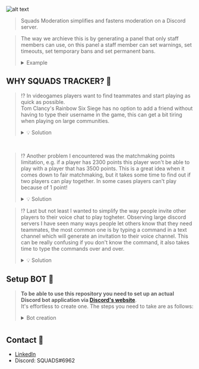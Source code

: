 ![alt text](https://user-images.githubusercontent.com/76233860/129943828-f084737f-5318-4012-972a-4ef251704b1f.png)
> Squads Moderation simplifies and fastens moderation on a Discord server.<br>

> The way we archieve this is by generating a panel that only staff members can use, on this panel a staff member can set warnings, set timeouts, set temporary bans and set permanent bans.<br>
     <details>
          <summary>Example</summary>
          ![Screenshot](https://user-images.githubusercontent.com/76233860/129933646-06f8d631-b7b5-4e40-8494-5ffc87ca1ef9.png)
     </details>

## WHY SQUADS TRACKER? 📌

> ⁉️ In videogames players want to find teammates and start playing as quick as possible.<br>Tom Clancy's Rainbow Six Siege has no option to add a friend without having to type their username in the game, this can get a bit tiring when playing on large communities.<br>
     <details>
     <summary>💡 Solution</summary>
          Tom Clancy's Rainbow Six Siege provides a [website](https://ubisoftconnect.com/en-US/profile/DANIMANE4/) where you can send a friend request to anyone if you know their username.<br>![Screenshot](https://user-images.githubusercontent.com/76233860/129948735-13bd2b38-4f30-46bf-a5f4-7c6fdd6be2af.png)<br>The bot is programmed to generate links to that [website](https://ubisoftconnect.com/en-US/profile/DANIMANE4/).<br>![Screenshot](https://user-images.githubusercontent.com/76233860/129966638-32f84de7-67c7-4ec3-b782-f8d964dbc0c2.png)
<br>
     </details>
     
> 
> ⁉️ Another problem I encountered was the matchmaking points limitation, e.g. if a player has 2300 points this player won't be able to play with a player that has 3500 points. This is a great idea when it comes down to fair matchmaking, but it takes some time to find out if two players can play together. In some cases players can't play because of 1 point!<br>
    <details>
    <summary>💡 Solution</summary>
          When a member joins a voice channel and their username/nickname matches a profile on Rainbow Six Siege's database their in-game points will be compared with the other members points. If the compairson results in a higher number than the limited which at the moment is 700 points, the bot will display a message like this one:<br>![Screenshot](https://user-images.githubusercontent.com/76233860/129925850-442e504e-78c4-4b43-9f7e-a2178bdcfc0e.png)
    </details>
    
> 
> ⁉️ Last but not least I wanted to simplify the way people invite other players to their voice chat to play togheter. Observing large discord servers I have seen many ways people let others know that they need teammates, the most common one is by typing a command in a text channel which will generate an invitation to their voice channel. This can be really confusing if you don't know the command, it also takes time to type the commands over and over.<br>
    <details>
    <summary>💡 Solution</summary>
          To simplify this invitations the bot attaches a button to the embedded message with the `Invite` label on it.![INVITEBUTTON](https://user-images.githubusercontent.com/76233860/129930923-dd85da96-4ce8-4b83-9a53-2737b91e3ac9.png)<br>Once pressed, a message will be sent to a common text channel where everyone in the discord server will be able to see it.<br>![Screenshot](https://user-images.githubusercontent.com/76233860/129931629-3b4450b8-2681-48de-8618-3383a5ad3707.png)
    </details>


## Setup BOT 🤖

>
> **To be able to use this repository you need to set up an actual Discord bot application via [Discord's website](https://discord.com/developers/applications)**.<br>
> It's effortless to create one. The steps you need to take are as follows:<br>
     <details>
     <summary>Bot creation</summary>
            ▹ 1. Open the [Discord developer portal](https://discord.com/developers/applications) and log into your account.<br><br>
            ▹ 2. Click the `New Application` button on the **top right corner**<br><br>
            ▹ 3. Enter a name. Then confirm the pop-up window by clicking the `Create` button.<br>&nbsp;&nbsp; &nbsp; &nbsp;↳You should see a page like this:<br><br>![image](https://user-images.githubusercontent.com/76233860/130042276-6c9249bc-be0e-4223-ac9b-084af491bf10.png)<br><br>
            ▹ 4. Once you've saved your changes, you can move on by selecting the `Bot` tab in the left panel.<br><br>![image](https://user-images.githubusercontent.com/76233860/130042680-5dcaa111-de93-446c-9627-8d5a18681430.png)<br><br>
            ▹ 5. Click the `Add Bot` button on the right and confirm the pop-up window by clicking `Yes, do it!`.<br><br>
            ▹ 6. Invite the bot to your Discord server, for that you need to go to the `OAuth2` section.<br>&nbsp;&nbsp; &nbsp; &nbsp; &nbsp;↳At the bottom of the page, you'll find Discord's OAuth2 URL generator.<br>&nbsp;&nbsp; &nbsp; &nbsp; &nbsp; &nbsp; &nbsp; &nbsp;↳Select the `bot` and `applications.commands` options.<br>&nbsp;&nbsp; &nbsp; &nbsp; &nbsp; &nbsp; &nbsp; &nbsp; &nbsp; &nbsp; &nbsp;↳A list of permissions will appear, allowing you to configure the permissions your bot needs.<br><br>To ensure that the bot will work properly please mark the next permissions.<br><br>![Screen Shot 2021-08-19 at 12 10 53](https://user-images.githubusercontent.com/76233860/130051477-80ab91db-7ba7-48fe-aef2-7fce67976f29.png)<br><br>
            ▹ 7. Grab the link via the `Copy` button and enter it in your browser. You should see something like this (with your bot's username and avatar):<br><br>![image](https://user-images.githubusercontent.com/76233860/130054627-9d5a6754-8b9b-4637-aed2-3dc547cf9766.png)<br><br>
            ▹ 8. Choose the server you want to add it to and click `Authorize`. Do note that you'll need the `Manage Server` permission on a server to add your bot there.

#

## Contact 📧
* [LinkedIn](https://www.linkedin.com/in/aronel-daniel-manea-10a891168/)
* Discord: SQUADS#6962
